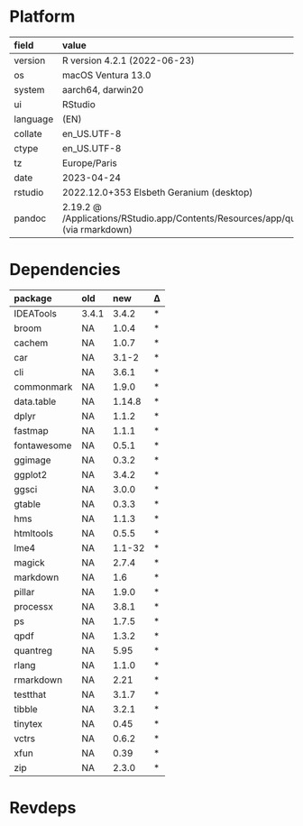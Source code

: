 # Platform

|field    |value                                                                                       |
|:--------|:-------------------------------------------------------------------------------------------|
|version  |R version 4.2.1 (2022-06-23)                                                                |
|os       |macOS Ventura 13.0                                                                          |
|system   |aarch64, darwin20                                                                           |
|ui       |RStudio                                                                                     |
|language |(EN)                                                                                        |
|collate  |en_US.UTF-8                                                                                 |
|ctype    |en_US.UTF-8                                                                                 |
|tz       |Europe/Paris                                                                                |
|date     |2023-04-24                                                                                  |
|rstudio  |2022.12.0+353 Elsbeth Geranium (desktop)                                                    |
|pandoc   |2.19.2 @ /Applications/RStudio.app/Contents/Resources/app/quarto/bin/tools/ (via rmarkdown) |

# Dependencies

|package     |old   |new    |Δ  |
|:-----------|:-----|:------|:--|
|IDEATools   |3.4.1 |3.4.2  |*  |
|broom       |NA    |1.0.4  |*  |
|cachem      |NA    |1.0.7  |*  |
|car         |NA    |3.1-2  |*  |
|cli         |NA    |3.6.1  |*  |
|commonmark  |NA    |1.9.0  |*  |
|data.table  |NA    |1.14.8 |*  |
|dplyr       |NA    |1.1.2  |*  |
|fastmap     |NA    |1.1.1  |*  |
|fontawesome |NA    |0.5.1  |*  |
|ggimage     |NA    |0.3.2  |*  |
|ggplot2     |NA    |3.4.2  |*  |
|ggsci       |NA    |3.0.0  |*  |
|gtable      |NA    |0.3.3  |*  |
|hms         |NA    |1.1.3  |*  |
|htmltools   |NA    |0.5.5  |*  |
|lme4        |NA    |1.1-32 |*  |
|magick      |NA    |2.7.4  |*  |
|markdown    |NA    |1.6    |*  |
|pillar      |NA    |1.9.0  |*  |
|processx    |NA    |3.8.1  |*  |
|ps          |NA    |1.7.5  |*  |
|qpdf        |NA    |1.3.2  |*  |
|quantreg    |NA    |5.95   |*  |
|rlang       |NA    |1.1.0  |*  |
|rmarkdown   |NA    |2.21   |*  |
|testthat    |NA    |3.1.7  |*  |
|tibble      |NA    |3.2.1  |*  |
|tinytex     |NA    |0.45   |*  |
|vctrs       |NA    |0.6.2  |*  |
|xfun        |NA    |0.39   |*  |
|zip         |NA    |2.3.0  |*  |

# Revdeps

